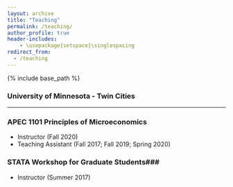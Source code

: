 ```yaml
---
layout: archive
title: "Teaching"
permalink: /teaching/
author_profile: true
header-includes:
    - \usepackage{setspace}\singlespacing
redirect_from:
  - /teaching
---
```


{% include base_path %}

### University of Minnesota - Twin Cities

----------------


### APEC 1101 Principles of Microeconomics 
- Instructor (Fall 2020)
- Teaching Assistant (Fall 2017; Fall 2019; Spring 2020)



### STATA Workshop for Graduate Students###
- Instructor (Summer 2017)
